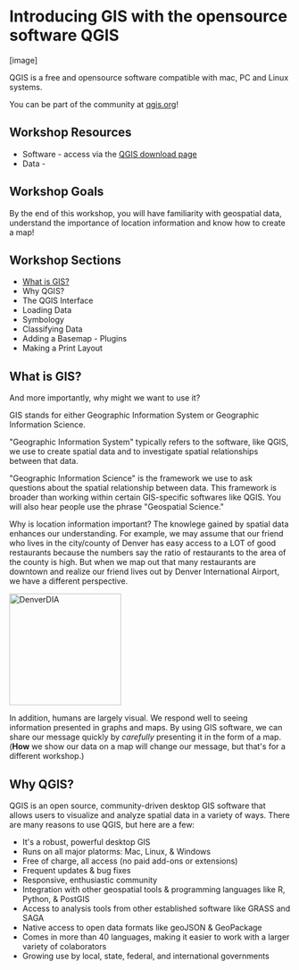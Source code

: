 # Introducing GIS with the opensource software QGIS
[image]

QGIS is a free and opensource software compatible with mac, PC and Linux systems.

You can be part of the community at [qgis.org](https://qgis.org/en/site/)!

## Workshop Resources
 - Software - access via the [QGIS download page](https://qgis.org/en/site/forusers/download.html)
 - Data - 

## Workshop Goals
By the end of this workshop, you will have familiarity with geospatial data, understand the importance of location information and know how to create a map!

## Workshop Sections
- [What is GIS?](#what-is-gis)
- Why QGIS?
- The QGIS Interface
- Loading Data
- Symbology
- Classifying Data
- Adding a Basemap - Plugins
- Making a Print Layout


## What is GIS?
And more importantly, why might we want to use it?

GIS stands for either Geographic Information System or Geographic Information Science.

"Geographic Information System" typically refers to the software, like QGIS, we use to create spatial data and to investigate spatial relationships between that data.

"Geographic Information Science" is the framework we use to ask questions about the spatial relationship between data. This framework is broader than working within certain GIS-specific softwares like QGIS. You will also hear people use the phrase "Geospatial Science."

Why is location information important? The knowlege gained by spatial data enhances our understanding. For example, we may assume that our friend who lives in the city/county of Denver has easy access to a LOT of good restaurants because the numbers say the ratio of restaurants to the area of the county is high. But when we map out that many restaurants are downtown and realize our friend lives out by Denver International Airport, we have a different perspective.

<img src="DenverDIA.png" alt="DenverDIA" width="200"/>

In addition, humans are largely visual. We respond well to seeing information presented in graphs and maps. By using GIS software, we can share our message quickly by *carefully* presenting it in the form of a map. (**How** we show our data on a map will change our message, but that's for a different workshop.)

## Why QGIS?

QGIS is an open source, community-driven desktop GIS software that allows users to visualize and analyze spatial data in a variety of ways. There are many reasons to use QGIS, but here are a few:

- It's a robust, powerful desktop GIS
- Runs on all major platorms: Mac, Linux, & Windows
- Free of charge, all access (no paid add-ons or extensions)
- Frequent updates & bug fixes
- Responsive, enthusiastic community
- Integration with other geospatial tools & programming languages like R, Python, & PostGIS
- Access to analysis tools from other established software like GRASS and SAGA
- Native access to open data formats like geoJSON & GeoPackage
- Comes in more than 40 languages, making it easier to work with a larger variety of colaborators
- Growing use by local, state, federal, and international governments
